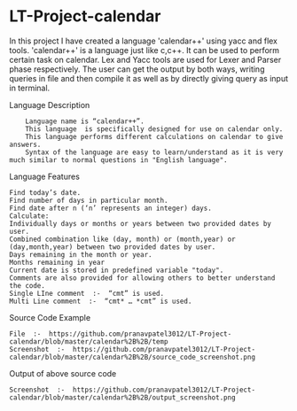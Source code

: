 # LT-Project-calendar
In this project I have created a language 'calendar++' using yacc and flex tools. 'calendar++' is a language just like c,c++. It can be used to perform certain task on calendar. Lex and Yacc tools are used for Lexer and Parser phase respectively. The user can get the output by both ways, writing queries in file and then compile it as well as by directly giving query as input in terminal.


Language Description
	
        Language name is “calendar++”.
        This language  is specifically designed for use on calendar only.
        This language performs different calculations on calendar to give answers.
        Syntax of the language are easy to learn/understand as it is very much similar to normal questions in "English language".

Language Features

	Find today’s date.
	Find number of days in particular month.
	Find date after n (‘n’ represents an integer) days.
	Calculate:
	Individually days or months or years between two provided dates by user.
	Combined combination like (day, month) or (month,year) or (day,month,year) between two provided dates by user.
	Days remaining in the month or year.
	Months remaining in year
	Current date is stored in predefined variable "today".
	Comments are also provided for allowing others to better understand the code.
	Single LIne comment  :-  “cmt” is used.
	Multi Line comment  :-  “cmt* … *cmt” is used.
	
Source Code Example

	File  :-  https://github.com/pranavpatel3012/LT-Project-calendar/blob/master/calendar%2B%2B/temp
	Screenshot  :-  https://github.com/pranavpatel3012/LT-Project-calendar/blob/master/calendar%2B%2B/source_code_screenshot.png

Output of above source code

	Screenshot  :-  https://github.com/pranavpatel3012/LT-Project-calendar/blob/master/calendar%2B%2B/output_screenshot.png

